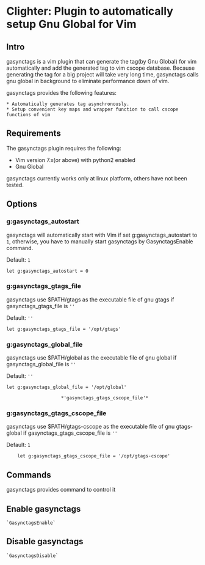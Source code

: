 # Clighter: Plugin to automatically setup Gnu Global for Vim
## Intro
gasynctags is a vim plugin that can generate the tag(by Gnu Global) for vim
automatically and add the generated tag to vim cscope database. Because
generating the tag for a big project will take very long time, gasynctags
calls gnu global in background to eliminate performance down of vim.

gasynctags provides the following features:

    * Automatically generates tag asynchronously.
    * Setup convenient key maps and wrapper function to call cscope functions of vim 

## Requirements

The gasynctags plugin requires the following:

* Vim version 7.x(or above) with python2 enabled
* Gnu Global

gasynctags currently works only at linux platform, others have not been tested.

## Options

### g:gasynctags_autostart
gasynctags will automatically start with Vim if set g:gasynctags_autostart to `1`,
otherwise, you have to manually start gasynctags by GasynctagsEnable command.

Default: `1`
```vim
let g:gasynctags_autostart = 0
```

### g:gasynctags_gtags_file
gasynctags use $PATH/gtags as the executable file of gnu gtags if
gasynctags_gtags_file is `''`

Default: `''`
```vim
let g:gasynctags_gtags_file = '/opt/gtags'
```

### g:gasynctags_global_file
gasynctags use $PATH/global as the executable file of gnu global if
gasynctags_global_file is `''`

Default: `''`
```vim
let g:gasynctags_global_file = '/opt/global'
```
						*'gasynctags_gtags_cscope_file'*
### g:gasynctags_gtags_cscope_file
gasynctags use $PATH/gtags-cscope as the executable file of gnu gtags-global
if gasynctags_gtags_cscope_file is `''`

Default: `1`
```vim
	let g:gasynctags_gtags_cscope_file = '/opt/gtags-cscope'
```

## Commands
gasynctags provides command to control it

## Enable gasynctags
	`GasynctagsEnable`

## Disable gasynctags
	`GasynctagsDisable`
